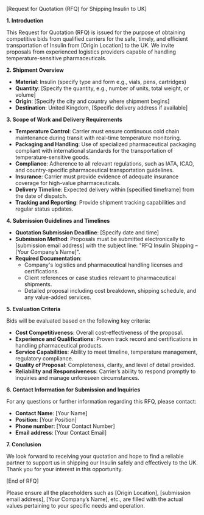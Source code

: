 [Request for Quotation (RFQ) for Shipping Insulin to UK]

**1. Introduction**

This Request for Quotation (RFQ) is issued for the purpose of obtaining competitive bids from qualified carriers for the safe, timely, and efficient transportation of Insulin from [Origin Location] to the UK. We invite proposals from experienced logistics providers capable of handling temperature-sensitive pharmaceuticals.

**2. Shipment Overview**

- **Material**: Insulin (specify type and form e.g., vials, pens, cartridges)
- **Quantity**: [Specify the quantity, e.g., number of units, total weight, or volume]
- **Origin**: [Specify the city and country where shipment begins]
- **Destination**: United Kingdom, [Specific delivery address if available]

**3. Scope of Work and Delivery Requirements**

- **Temperature Control**: Carrier must ensure continuous cold chain maintenance during transit with real-time temperature monitoring.
- **Packaging and Handling**: Use of specialized pharmaceutical packaging compliant with international standards for the transportation of temperature-sensitive goods.
- **Compliance**: Adherence to all relevant regulations, such as IATA, ICAO, and country-specific pharmaceutical transportation guidelines.
- **Insurance**: Carrier must provide evidence of adequate insurance coverage for high-value pharmaceuticals.
- **Delivery Timeline**: Expected delivery within [specified timeframe] from the date of dispatch.
- **Tracking and Reporting**: Provide shipment tracking capabilities and regular status updates.

**4. Submission Guidelines and Timelines**

- **Quotation Submission Deadline**: [Specify date and time]
- **Submission Method**: Proposals must be submitted electronically to [submission email address] with the subject line: "RFQ Insulin Shipping – [Your Company’s Name]".
- **Required Documentation**: 
  - Company's logistics and pharmaceutical handling licenses and certifications.
  - Client references or case studies relevant to pharmaceutical shipments.
  - Detailed proposal including cost breakdown, shipping schedule, and any value-added services.

**5. Evaluation Criteria**

Bids will be evaluated based on the following key criteria:
- **Cost Competitiveness**: Overall cost-effectiveness of the proposal.
- **Experience and Qualifications**: Proven track record and certifications in handling pharmaceutical products.
- **Service Capabilities**: Ability to meet timeline, temperature management, regulatory compliance.
- **Quality of Proposal**: Completeness, clarity, and level of detail provided.
- **Reliability and Responsiveness**: Carrier’s ability to respond promptly to inquiries and manage unforeseen circumstances.

**6. Contact Information for Submission and Inquiries**

For any questions or further information regarding this RFQ, please contact:

- **Contact Name**: [Your Name]
- **Position**: [Your Position]
- **Phone number**: [Your Contact Number]
- **Email address**: [Your Contact Email]

**7. Conclusion**

We look forward to receiving your quotation and hope to find a reliable partner to support us in shipping our Insulin safely and effectively to the UK. Thank you for your interest in this opportunity.

[End of RFQ]

Please ensure all the placeholders such as [Origin Location], [submission email address], [Your Company’s Name], etc., are filled with the actual values pertaining to your specific needs and operation.
